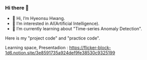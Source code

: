 ### Hi there 👋

- 👋 Hi, I’m Hyeonsu Hwang.
- 👀 I’m interested in AI(Artificial Intelligence).
- 🌱 I’m currently learning about "Time-series Anomaly Detection".

Here is my "project code" and "practice code".

Learning space, Presentadion : https://flicker-block-1d6.notion.site/3e8591735a924def9fe38530c9325199

 




<!--
**hyeonsu-hwang/hyeonsu-hwang** is a ✨ _special_ ✨ repository because its `README.md` (this file) appears on your GitHub profile.

Here are some ideas to get you started:

- 🔭 I’m currently working on ...
- 🌱 I’m currently learning ...
- 👯 I’m looking to collaborate on ...
- 🤔 I’m looking for help with ...
- 💬 Ask me about ...
- 📫 How to reach me: ...
- 😄 Pronouns: ...
- ⚡ Fun fact: ...
-->
